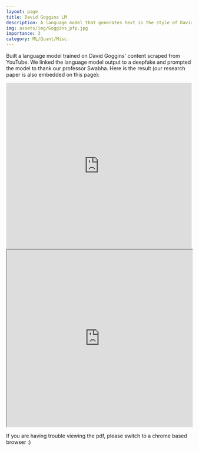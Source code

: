 ```yaml
---
layout: page
title: David Goggins LM
description: A language model that generates text in the style of David Goggins. Who's gonna carry the boats?!
img: assets/img/Goggins_pfp.jpg
importance: 3
category: ML/Quant/Misc.
---
```

Built a language model trained on David Goggins' content scraped from YouTube. We linked the language model output to a deepfake and prompted the model to thank our professor Swabha. Here is the result (our research paper is also embedded on this page):

<div class="row">
    <div class="col-sm-12 mt-3 mt-md-0">
        <iframe width="100%" height="450" src="https://www.youtube.com/embed/n_e8e6tPa44" frameborder="0" allow="accelerometer; autoplay; encrypted-media; gyroscope; picture-in-picture" allowfullscreen></iframe>
    </div>
</div>
 <div class="row">
    <div class="col-sm-12 mt-3 mt-md-0">
        <iframe src="https://drive.google.com/file/d/1ftMVt4At4AJxOyVCwUaWGi1VJNd6Qdw2/preview" width="100%" height="480" allow="autoplay"></iframe>
    </div>
</div>

If you are having trouble viewing the pdf, please switch to a chrome based browser :) 
